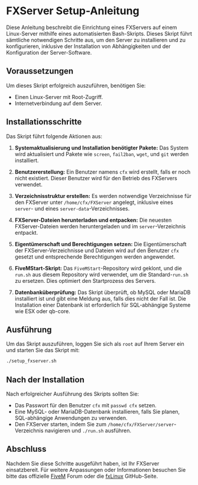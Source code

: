 # FXServer Setup-Anleitung

Diese Anleitung beschreibt die Einrichtung eines FXServers auf einem Linux-Server mithilfe eines automatisierten Bash-Skripts. Dieses Skript führt sämtliche notwendigen Schritte aus, um den Server zu installieren und zu konfigurieren, inklusive der Installation von Abhängigkeiten und der Konfiguration der Server-Software.

## Voraussetzungen

Um dieses Skript erfolgreich auszuführen, benötigen Sie:

- Einen Linux-Server mit Root-Zugriff.
- Internetverbindung auf dem Server.

## Installationsschritte

Das Skript führt folgende Aktionen aus:

1. **Systemaktualisierung und Installation benötigter Pakete:** Das System wird aktualisiert und Pakete wie `screen`, `fail2ban`, `wget`, und `git` werden installiert.
   
2. **Benutzererstellung:** Ein Benutzer namens `cfx` wird erstellt, falls er noch nicht existiert. Dieser Benutzer wird für den Betrieb des FXServers verwendet.

3. **Verzeichnisstruktur erstellen:** Es werden notwendige Verzeichnisse für den FXServer unter `/home/cfx/FXServer` angelegt, inklusive eines `server`- und eines `server-data`-Verzeichnisses.

4. **FXServer-Dateien herunterladen und entpacken:** Die neuesten FXServer-Dateien werden heruntergeladen und im `server`-Verzeichnis entpackt.

5. **Eigentümerschaft und Berechtigungen setzen:** Die Eigentümerschaft der FXServer-Verzeichnisse und Dateien wird auf den Benutzer `cfx` gesetzt und entsprechende Berechtigungen werden angewendet.

6. **FiveMStart-Skript:** Das `FiveMStart`-Repository wird geklont, und die `run.sh` aus diesem Repository wird verwendet, um die Standard-`run.sh` zu ersetzen. Dies optimiert den Startprozess des Servers.

7. **Datenbanküberprüfung:** Das Skript überprüft, ob MySQL oder MariaDB installiert ist und gibt eine Meldung aus, falls dies nicht der Fall ist. Die Installation einer Datenbank ist erforderlich für SQL-abhängige Systeme wie ESX oder qb-core.

## Ausführung

Um das Skript auszuführen, loggen Sie sich als `root` auf Ihrem Server ein und starten Sie das Skript mit:

```bash
./setup_fxserver.sh
```

## Nach der Installation

Nach erfolgreicher Ausführung des Skripts sollten Sie:

- Das Passwort für den Benutzer `cfx` mit `passwd cfx` setzen.
- Eine MySQL- oder MariaDB-Datenbank installieren, falls Sie planen, SQL-abhängige Anwendungen zu verwenden.
- Den FXServer starten, indem Sie zum `/home/cfx/FXServer/server`-Verzeichnis navigieren und `./run.sh` ausführen.

## Abschluss

Nachdem Sie diese Schritte ausgeführt haben, ist Ihr FXServer einsatzbereit. Für weitere Anpassungen oder Informationen besuchen Sie bitte das offizielle [FiveM](https://fivem.net/) Forum oder die [fxLinux](https://github.com/2Luna/fxLinux) GitHub-Seite.
